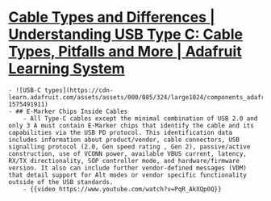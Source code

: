 # [Cable Types and Differences | Understanding USB Type C: Cable Types, Pitfalls and More | Adafruit Learning System](https://learn.adafruit.com/understanding-usb-type-c-cable-types-pitfalls-and-more/cable-types-and-differences)
	- ![USB-C types](https://cdn-learn.adafruit.com/assets/assets/000/085/324/large1024/components_adafruit_USB_C_graphic_outlines.png?1575491911)
	- ## E-Marker Chips Inside Cables
		- All Type-C cables except the minimal combination of USB 2.0 and only 3 A must contain E-Marker chips that identify the cable and its capabilities via the USB PD protocol. This identification data includes information about product/vendor, cable connectors, USB signalling protocol (2.0, Gen speed rating , Gen 2), passive/active construction, use of VCONN power, available VBUS current, latency, RX/TX directionality, SOP controller mode, and hardware/firmware version. It also can include further vendor-defined messages (VDM) that detail support for Alt modes or vendor specific functionality outside of the USB standards.
		- {{video https://www.youtube.com/watch?v=PqR_AkXQp0Q}}